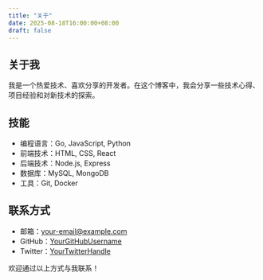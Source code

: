 ```yaml
---
title: "关于"
date: 2025-08-18T16:00:00+08:00
draft: false
---
```


## 关于我

我是一个热爱技术、喜欢分享的开发者。在这个博客中，我会分享一些技术心得、项目经验和对新技术的探索。

## 技能

- 编程语言：Go, JavaScript, Python
- 前端技术：HTML, CSS, React
- 后端技术：Node.js, Express
- 数据库：MySQL, MongoDB
- 工具：Git, Docker

## 联系方式

- 邮箱：[your-email@example.com](mailto:your-email@example.com)
- GitHub：[YourGitHubUsername](https://github.com/YourGitHubUsername)
- Twitter：[YourTwitterHandle](https://twitter.com/YourTwitterHandle)

欢迎通过以上方式与我联系！